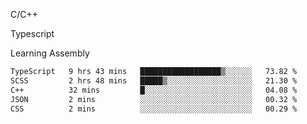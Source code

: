<p>C/C++</p>
<p> Typescript</p>
<p>Learning Assembly</p>

<!--START_SECTION:waka-->

```txt
TypeScript   9 hrs 43 mins   ██████████████████▒░░░░░░   73.82 %
SCSS         2 hrs 48 mins   █████▒░░░░░░░░░░░░░░░░░░░   21.30 %
C++          32 mins         █░░░░░░░░░░░░░░░░░░░░░░░░   04.08 %
JSON         2 mins          ░░░░░░░░░░░░░░░░░░░░░░░░░   00.32 %
CSS          2 mins          ░░░░░░░░░░░░░░░░░░░░░░░░░   00.29 %
```

<!--END_SECTION:waka-->
